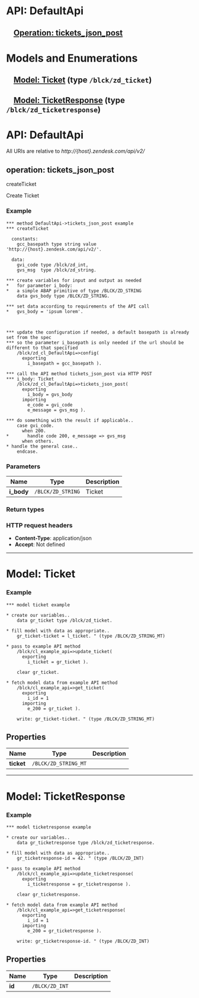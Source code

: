 # API: DefaultApi
## &nbsp; &nbsp; [Operation: tickets_json_post](#markdown-header-op-DefaultApi-tickets_json_post)
# Models and Enumerations
## &nbsp; &nbsp; [Model: Ticket](#markdown-header-model-ticket) (type `/blck/zd_ticket`)
## &nbsp; &nbsp; [Model: TicketResponse](#markdown-header-model-ticketresponse) (type `/blck/zd_ticketresponse`)

# API: DefaultApi

All URIs are relative to *http://{host}.zendesk.com/api/v2/*

<a name="markdown-header-op-DefaultApi-tickets_json_post"></a>

## operation: **tickets_json_post**
createTicket

Create Ticket


### Example
```abap
*** method DefaultApi->tickets_json_post example
*** createTicket

  constants:
    gcc_basepath type string value 'http://{host}.zendesk.com/api/v2/'.
    
  data:  
    gvi_code type /blck/zd_int,
    gvs_msg  type /blck/zd_string.
    
*** create variables for input and output as needed
*   for parameter i_body:
*   a simple ABAP primitive of type /BLCK/ZD_STRING
    data gvs_body type /BLCK/ZD_STRING.
        
*** set data according to requirements of the API call
*   gvs_body = 'ipsum lorem'.


    
*** update the configuration if needed, a default basepath is already set from the spec
*** so the parameter i_basepath is only needed if the url should be different to that specified
    /blck/zd_cl_DefaultApi=>config(
      exporting
        i_basepath = gcc_basepath ).
        
*** call the API method tickets_json_post via HTTP POST
*** i_body: Ticket
    /blck/zd_cl_DefaultApi=>tickets_json_post(
      exporting
        i_body = gvs_body
      importing
        e_code = gvi_code
        e_message = gvs_msg ).

*** do something with the result if applicable..
    case gvi_code.
      when 200.
*       handle code 200, e_message => gvs_msg
      when others.
* handle the general case..
    endcase.

```

### Parameters
Name | Type | Description  
------------- | ------------- | ------------- 
 **i_body** | `/BLCK/ZD_STRING` | Ticket 

### Return types


### HTTP request headers

 - **Content-Type**: application/json
 - **Accept**: Not defined


* * *
<a name="markdown-header-model-ticket"></a> 

# Model: Ticket



### Example
```abap
*** model ticket example

* create our variables..
    data gr_ticket type /blck/zd_ticket.
    
* fill model with data as appropriate..
    gr_ticket-ticket = l_ticket. " (type /BLCK/ZD_STRING_MT)
    
* pass to example API method
    /blck/cl_example_api=>update_ticket(
      exporting
        i_ticket = gr_ticket ).
    		
    clear gr_ticket.
    
* fetch model data from example API method
    /blck/cl_example_api=>get_ticket(
      exporting
        i_id = 1
      importing 
        e_200 = gr_ticket ).
    		
    write: gr_ticket-ticket. " (type /BLCK/ZD_STRING_MT)

```

## Properties

Name | Type | Description
------------ | ------------- | -------------
**ticket** | `/BLCK/ZD_STRING_MT` | 

* * *
<a name="markdown-header-model-ticketresponse"></a> 

# Model: TicketResponse



### Example
```abap
*** model ticketresponse example

* create our variables..
    data gr_ticketresponse type /blck/zd_ticketresponse.
    
* fill model with data as appropriate..
    gr_ticketresponse-id = 42. " (type /BLCK/ZD_INT)
    
* pass to example API method
    /blck/cl_example_api=>update_ticketresponse(
      exporting
        i_ticketresponse = gr_ticketresponse ).
    		
    clear gr_ticketresponse.
    
* fetch model data from example API method
    /blck/cl_example_api=>get_ticketresponse(
      exporting
        i_id = 1
      importing 
        e_200 = gr_ticketresponse ).
    		
    write: gr_ticketresponse-id. " (type /BLCK/ZD_INT)

```

## Properties

Name | Type | Description
------------ | ------------- | -------------
**id** | `/BLCK/ZD_INT` | 

